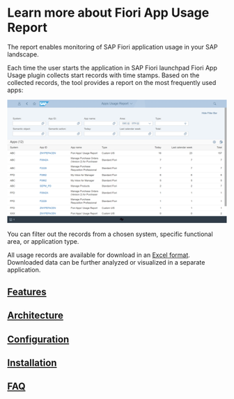 # Learn more about Fiori App Usage Report

The report enables monitoring of SAP Fiori application usage in your SAP landscape.

Each time the user starts the application in SAP Fiori launchpad Fiori App Usage plugin collects start records with time stamps. Based on the collected records, the tool provides a report on the most frequently used apps:

[![](res/fa.png)](res/fa.png)

You can filter out the records from a chosen system, specific functional area, or application type.

All usage records are available for download in an [Excel format](FPS01/features/posts/recexp.md). Downloaded data can be further analyzed or visualized in a separate application.

## [Features](FPS01/features/index.md)

## [Architecture](arch/architecture.md)

## [Configuration](FPS01/conf.md)

## [Installation](FPS01/inst.md)

## [FAQ](faq.md)





